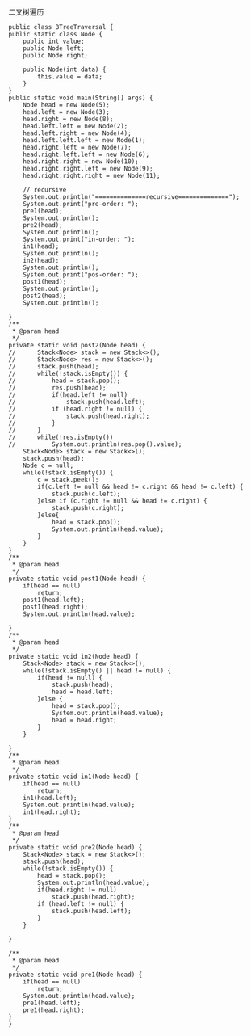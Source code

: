 二叉树遍历

	public class BTreeTraversal {
	public static class Node {
		public int value;
		public Node left;
		public Node right;

		public Node(int data) {
			this.value = data;
		}
	}
	public static void main(String[] args) {
		Node head = new Node(5);
		head.left = new Node(3);
		head.right = new Node(8);
		head.left.left = new Node(2);
		head.left.right = new Node(4);
		head.left.left.left = new Node(1);
		head.right.left = new Node(7);
		head.right.left.left = new Node(6);
		head.right.right = new Node(10);
		head.right.right.left = new Node(9);
		head.right.right.right = new Node(11);

		// recursive
		System.out.println("==============recursive==============");
		System.out.print("pre-order: ");
		pre1(head);
		System.out.println();
		pre2(head);
		System.out.println();
		System.out.print("in-order: ");
		in1(head);
		System.out.println();
		in2(head);
		System.out.println();
		System.out.print("pos-order: ");
		post1(head);
		System.out.println();
		post2(head);
		System.out.println();

	}
	/**
	 * @param head
	 */
	private static void post2(Node head) {
	//		Stack<Node> stack = new Stack<>();
	//		Stack<Node> res = new Stack<>();
	//		stack.push(head);
	//		while(!stack.isEmpty()) {
	//			head = stack.pop();
	//			res.push(head);
	//			if(head.left != null)
	//				stack.push(head.left);
	//			if (head.right != null) {
	//				stack.push(head.right);
	//			}
	//		}
	//		while(!res.isEmpty())
	//			System.out.println(res.pop().value);
		Stack<Node> stack = new Stack<>();
		stack.push(head);
		Node c = null;
		while(!stack.isEmpty()) {
			c = stack.peek();
			if(c.left != null && head != c.right && head != c.left) {
				stack.push(c.left);
			}else if (c.right != null && head != c.right) {
				stack.push(c.right);
			}else{
				head = stack.pop();
				System.out.println(head.value);
			}
		}
	}
	/**
	 * @param head
	 */
	private static void post1(Node head) {
		if(head == null)
			return;
		post1(head.left);
		post1(head.right);
		System.out.println(head.value);
		
	}
	/**
	 * @param head
	 */
	private static void in2(Node head) {
		Stack<Node> stack = new Stack<>();
		while(!stack.isEmpty() || head != null) {
			if(head != null) {
				stack.push(head);
				head = head.left;
			}else {
				head = stack.pop();
				System.out.println(head.value);
				head = head.right;
			}
		}
		
	}
	/**
	 * @param head
	 */
	private static void in1(Node head) {
		if(head == null)
			return;
		in1(head.left);
		System.out.println(head.value);
		in1(head.right);
	}
	/**
	 * @param head
	 */
	private static void pre2(Node head) {
		Stack<Node> stack = new Stack<>();
		stack.push(head);
		while(!stack.isEmpty()) {
			head = stack.pop();
			System.out.println(head.value);
			if(head.right != null)
				stack.push(head.right);
			if (head.left != null) {
				stack.push(head.left);
			}
		}
		
	}
	
	/**
	 * @param head
	 */
	private static void pre1(Node head) {
		if(head == null)
			return;
		System.out.println(head.value);
		pre1(head.left);
		pre1(head.right);
	}
	}
